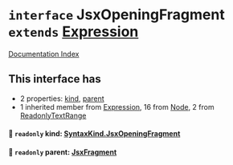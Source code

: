 # `interface` JsxOpeningFragment `extends` [Expression](../interface.Expression/README.md)

[Documentation Index](../README.md)

## This interface has

- 2 properties:
[kind](#-readonly-kind-syntaxkindjsxopeningfragment),
[parent](#-readonly-parent-jsxfragment)
- 1 inherited member from [Expression](../interface.Expression/README.md), 16 from [Node](../interface.Node/README.md), 2 from [ReadonlyTextRange](../interface.ReadonlyTextRange/README.md)


#### 📄 `readonly` kind: [SyntaxKind.JsxOpeningFragment](../enum.SyntaxKind/README.md#jsxopeningfragment--289)



#### 📄 `readonly` parent: [JsxFragment](../interface.JsxFragment/README.md)



